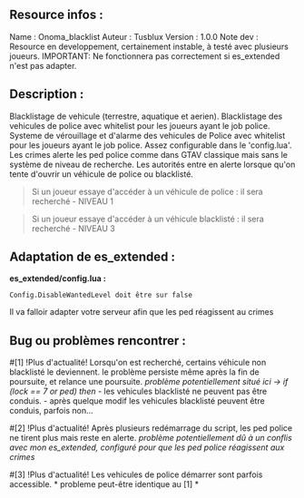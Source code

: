 ## Resource infos :

Name : Onoma_blacklist
Auteur : Tusblux
Version : 1.0.0
Note dev : Resource en developpement, certainement instable, à testé avec plusieurs joueurs.
IMPORTANT: Ne fonctionnera pas correctement si es_extended n'est pas adapter.

## Description :

Blacklistage de vehicule (terrestre, aquatique et aerien).
Blacklistage des vehicules de police avec whitelist pour les joueurs ayant le job police.
Systeme de vérouillage et d'alarme des vehicules de Police avec whitelist pour les joueurs ayant le job police.
Assez configurable dans le 'config.lua'.
Les crimes alerte les ped police comme dans GTAV classique mais sans le système de niveau de recherche.
Les autorités entre en alerte lorsque qu'on tente d'ouvrir un véhicule de police ou blacklisté.

>Si un joueur essaye d'accéder à un véhicule de police : il sera recherché - NIVEAU 1

>Si un joueur essaye d'accéder à un véhicule blacklisté : il sera recherché - NIVEAU 3

## Adaptation de es_extended :

**es_extended/config.lua :**

```
Config.DisableWantedLevel doit être sur false
```

Il va falloir adapter votre serveur afin que les ped réagissent au crimes

## Bug ou problèmes rencontrer :

#[1]    !Plus d'actualité! 
    Lorsqu'on est recherché, certains véhicule non blacklisté le deviennent. 
    le problème persiste même après la fin de poursuite, et relance une poursuite.
    *problème potentiellement situé ici -> if (lock == 7 or ped) then*
    - les vehicules blacklisté ne peuvent pas être conduis.
    - après quelque modif les vehicules blacklisté peuvent être conduis, parfois non...

#[2]    !Plus d'actualité!
    Après plusieurs redémarrage du script, les ped police ne tirent plus mais reste en alerte.
    *problème potentiellement dû à un conflis avec mon es_extended, configuré pour que les ped police réagissent aux crimes*

#[3]    !Plus d'actualité!
    Les vehicules de police démarrer sont parfois accessible.
    * probleme peut-être identique au [1] *